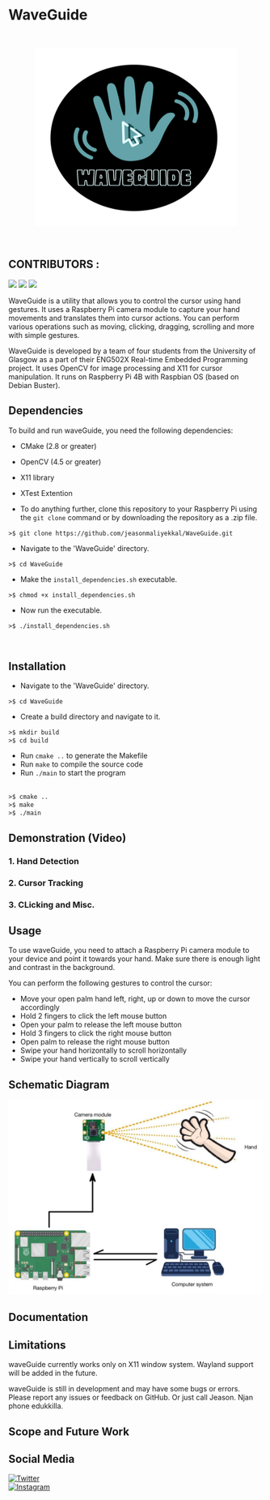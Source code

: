 # WaveGuide
<br/>
<p align="center">
<img src="./resources/waveguide.png" width="400" height="350">
  </p>
<br/>

## CONTRIBUTORS : 
![](https://avatars.githubusercontent.com/u/63003253?s=30&v=4)
![](https://avatars.githubusercontent.com/u/90235331?s=30&v=4)
![](https://avatars.githubusercontent.com/u/123407842?s=30&v=4)


WaveGuide is a utility that allows you to control the cursor using hand gestures. It uses a Raspberry Pi camera module to capture your hand movements and translates them into cursor actions. You can perform various operations such as moving, clicking, dragging, scrolling and more with simple gestures.

WaveGuide is developed by a team of four students from the University of Glasgow as a part of their ENG502X Real-time Embedded Programming project. It uses OpenCV for image processing and X11 for cursor manipulation. It runs on Raspberry Pi 4B with Raspbian OS (based on Debian Buster).

## Dependencies

To build and run waveGuide, you need the following dependencies:

- CMake (2.8 or greater)
- OpenCV (4.5 or greater)
- X11 library
- XTest Extention

- To do anything further, clone this repository to your Raspberry Pi using the `git clone` command or by downloading the repository as a .zip file.
```
>$ git clone https://github.com/jeasonmaliyekkal/WaveGuide.git
```

- Navigate to the 'WaveGuide' directory.
```
>$ cd WaveGuide
```
- Make the ``` install_dependencies.sh ``` executable.
```
>$ chmod +x install_dependencies.sh
```
- Now run the executable.
```
>$ ./install_dependencies.sh
```

<br>

## Installation

- Navigate to the 'WaveGuide' directory. 
 ``` 
 >$ cd WaveGuide
  ```
- Create a build directory and navigate to it.
```
>$ mkdir build 
>$ cd build
```
- Run `cmake ..` to generate the Makefile
- Run `make` to compile the source code
- Run `./main` to start the program
```

>$ cmake ..
>$ make
>$ ./main 
```
## Demonstration (Video)
### 1. Hand Detection 
### 2. Cursor Tracking
### 3. CLicking and Misc.

## Usage

To use waveGuide, you need to attach a Raspberry Pi camera module to your device and point it towards your hand. Make sure there is enough light and contrast in the background.

You can perform the following gestures to control the cursor:

- Move your open palm hand left, right, up or down to move the cursor accordingly
- Hold 2 fingers to click the left mouse button
- Open your palm to release the left mouse button
- Hold 3 fingers to click the right mouse button
- Open palm to release the right mouse button
- Swipe your hand horizontally to scroll horizontally
- Swipe your hand vertically to scroll vertically

## Schematic Diagram

![schematic diagram](resources/schematicDiagram.jpeg "SchematicDiagram")

## Documentation

## Limitations

waveGuide currently works only on X11 window system. Wayland support will be added in the future.

waveGuide is still in development and may have some bugs or errors. Please report any issues or feedback on GitHub. Or just call Jeason. Njan phone edukkilla.

## Scope and Future Work

## Social Media
 [![Twitter](https://img.shields.io/badge/Twitter-WaveGuide-blue?style=flat-square&logo=twitter&logoColor=white)](<https://twitter.com/WaveGuide20>) <br>
 [![Instagram](https://img.shields.io/badge/Instagram-WaveGuide-E4405F?style=flat-square&logo=instagram&logoColor=white)](https://instagram.com/waveguide.)



